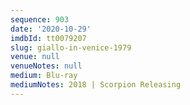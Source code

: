 ```yaml
---
sequence: 903
date: '2020-10-29'
imdbId: tt0079207
slug: giallo-in-venice-1979
venue: null
venueNotes: null
medium: Blu-ray
mediumNotes: 2018 | Scorpion Releasing
---
```


